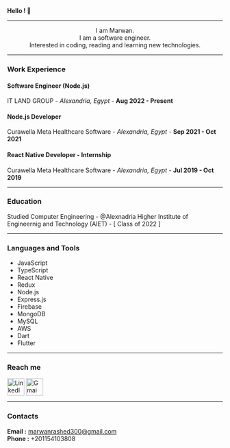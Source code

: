 
<b align="center">
  Hello ! 👋
</b>

---

<p align="center">
I am Marwan.</br>
I am a software engineer.</br>
Interested in coding, reading and learning new technologies.</br>
</p>

---
### Work Experience

#### Software Engineer (Node.js)
IT LAND GROUP - *Alexandria, Egypt* - **Aug 2022 - Present**

#### Node.js Developer
Curawella Meta Healthcare Software - *Alexandria, Egypt* - **Sep 2021 - Oct 2021**

#### React Native Developer - Internship
Curawella Meta Healthcare Software - *Alexandria, Egypt* - **Jul 2019 - Oct 2019**

---

### Education
Studied Computer Engineering - @Alexnadria Higher Institute of Engineernig and Technology (AIET) - [ Class of 2022 ]

---
### Languages and Tools
- JavaScript
- TypeScript
- React Native
- Redux
- Node.js
- Express.js
- Firebase
- MongoDB
- MySQL
- AWS
- Dart
- Flutter

---
### Reach me
<a href="https://www.linkedin.com/in/marwan-rashed-7a9215178/"><img align="center" src="https://icon-library.com/images/linkedin-icon-png-transparent-background/linkedin-icon-png-transparent-background-15.jpg" alt="LinkedIn profile" height="40" width="40" /></a>
<a href="https://twitter.com/MarwanRashed300"><img align="center" src="https://cdn-icons-png.flaticon.com/512/124/124021.png" alt="Gmai account" height="40" width="40" /></a>

---
### Contacts
<b>Email :</b> marwanrashed300@gmail.com</br>
<b>Phone :</b> +201154103808
